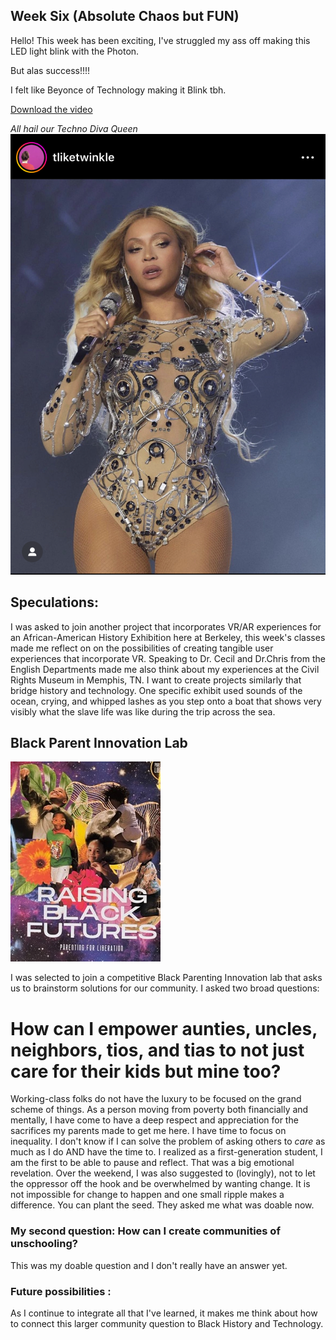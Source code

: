 ## Week Six (Absolute Chaos but FUN) 

Hello! 
This week has been exciting, I've struggled my ass off making this LED light blink with the Photon. 

But alas success!!!!

I felt like Beyonce of Technology making it Blink tbh. 

[Download the video](https://github.com/Berkeley-MDes/tdf-fa23-celestialbrood/raw/main/weekly-reports/IMG_0900.MOV)

*All hail our Techno Diva Queen*
![Image](https://github.com/Berkeley-MDes/tdf-fa23-celestialbrood/raw/main/weekly-reports/IMG_0892.jpg)

## Speculations: 

I was asked to join another project that incorporates VR/AR experiences for an African-American History Exhibition here at Berkeley, this week's classes made me reflect on on the
possibilities of creating tangible user experiences that incorporate VR. Speaking to Dr. Cecil and Dr.Chris from the English Departments made me also think about my 
experiences at the Civil Rights Museum in Memphis, TN. I want to create projects similarly that bridge history and technology. 
One specific exhibit used sounds of the ocean, crying, and whipped lashes as you step onto a boat that 
shows very visibly what the slave life was like during the trip across the sea. 

## Black Parent Innovation Lab
![Image](https://github.com/Berkeley-MDes/tdf-fa23-celestialbrood/raw/main/Folder/IMG_0931.jpeg)


I was selected to join a competitive Black Parenting Innovation lab that asks us to brainstorm solutions for our community. I asked two broad questions: 
# How can I empower aunties, uncles, neighbors, tios, and tias to not just care for their kids but mine too? 
  Working-class folks do not have the luxury to be focused on the grand scheme of things. As a person moving from poverty both financially and mentally, I 
  have come to have a deep respect and appreciation for the sacrifices my parents made to get me here. I have time to focus on inequality. I don't know if I can solve the problem of asking others to _care_ as much as I do AND have the time to. I realized as a first-generation student, I am the first to be able to pause and reflect. That was a big emotional revelation. 
  Over the weekend, I was also suggested to (lovingly), not to let the oppressor off the hook and be overwhelmed by wanting change. It is not impossible for change to happen and one small ripple makes a difference. You can plant the seed. They asked me what was doable now. 
  ### My second question: How can I create communities of unschooling?

  This was my doable question and I don't really have an answer yet. 

  ### Future possibilities : 

  As I continue to integrate all that I've learned, it makes me think about how to connect this larger community question to Black History and Technology. 
  

  






